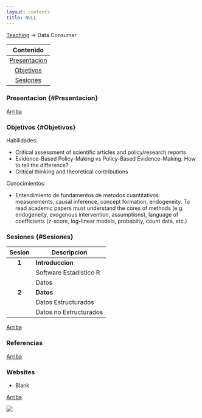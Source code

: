 ```yaml
---
layout: contents
title: NULL
---
```


<a name="Contenido"></a>

[Teaching](../teaching.md) &rarr; Data Consumer

| Contenido |
| :---: |
| [Presentacion](#Presentacion) |
| [Objetivos](#Objetivo) |
| [Sesiones](#Sesiones) |

### Presentacion {#Presentacion}

[Arriba](#Contenido)

### Objetivos {#Objetivos}

Habilidades:
- Critical assessment of scientific articles and policy/research reports
- Evidence-Based Policy-Making vs Policy-Based Evidence-Making. How to tell the difference?
- Critical thinking and theoretical contributions

Conocimientos:
- Entendimiento de fundamentos de metodos cuantitativos: measurements, causal inference, concept formation, endogeneity. To read academic papers must understand the cores of methods (e.g. endogeneity, exogenous intervention, assumptions), language of coefficients (z-score, log-linear models, probabilty, count data, etc.)

### Sesiones {#Sesiones}

| Sesion       | Descripcion  |
|:-------------:|--------------|
| **1**         | **Introduccion** &nbsp;&nbsp; <!--a href="http://uc-r.github.io/data_wrangling/week-1" style="color:black;"><i class="fa fa-folder-open" style="font-size:1em"></i></a--> |
|               | Software Estadistico R  |
|               | Datos |
| **2**         | **Datos** |
|               |  Datos Estructurados |
|               | Datos no Estructurados  |

[Arriba](#Contenido)

### Referencias

[Arriba](#Contenido)

### Websites
* Blank

[Arriba](#Contenido)

[![](http://img.youtube.com/vi/Id7tXouypEE/0.jpg)](http://www.youtube.com/watch?v=Id7tXouypEE "")
